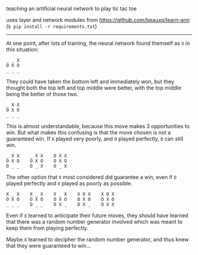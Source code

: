 teaching an artificial neural network to play tic tac toe

uses layer and network modules from https://github.com/beauxq/learn-ann
(`$ pip install -r requirements.txt`)

---

At one point, after lots of training, the neural network found themself as `X` in this situation:

    _ _ X
    O X O
    _ _ _

They could have taken the bottom left and immediately won, but they thought both the top left and top middle were better, with the top middle being the better of those two.

    _ X X
    O X O
    _ _ _

This is almost understandable, because this move makes 3 opportunities to win. But what makes this confusing is that the move chosen is not a guaranteed win.
If `X` played very poorly, and `O` played perfectly, `O` can still win.

    _ X X    _ X X    O X X
    O X O    O X O    O X O
    O _ _    O _ X    O _ X

The other option that `X` most considered did guarantee a win, even if `O` played perfectly and `X` played as poorly as possible.

    X _ X    X _ X    X _ X    X O X    X O X
    O X O    O X O    O X O    O X O    O X O
    _ _ _    O _ _    O X _    O X _    O X X

Even if `X` learned to anticipate their future moves, they should have learned that there was a random number generator involved which was meant to keep them from playing perfectly.

Maybe `X` learned to decipher the random number generator, and thus knew that they were guaranteed to win...
